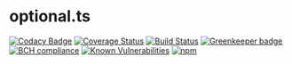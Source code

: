 # optional.ts

[![Codacy Badge](https://api.codacy.com/project/badge/Grade/07941684e9ed4a4aab38220b749fe28d)](https://app.codacy.com/app/glipecki/optional-ts?utm_source=github.com&utm_medium=referral&utm_content=glipecki/optional-ts&utm_campaign=badger)
[![Coverage Status](https://coveralls.io/repos/github/glipecki/optional-ts/badge.svg?branch=master)](https://coveralls.io/github/glipecki/optional-ts?branch=master)
[![Build Status](https://travis-ci.org/glipecki/optional-ts.svg?branch=master)](https://travis-ci.org/glipecki/optional-ts)
[![Greenkeeper badge](https://badges.greenkeeper.io/glipecki/optional-ts.svg)](https://greenkeeper.io/)
[![BCH compliance](https://bettercodehub.com/edge/badge/glipecki/optional-ts?branch=master)](https://bettercodehub.com/results/glipecki/optional-ts)
[![Known Vulnerabilities](https://snyk.io/test/github/glipecki/optional-ts/badge.svg)](https://snyk.io/test/github/glipecki/optional-ts)
[![npm](https://img.shields.io/npm/v/optional-ts.svg)](https://www.npmjs.com/package/optional-ts)
